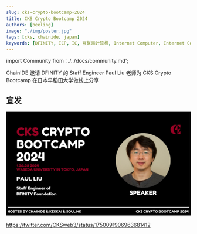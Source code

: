 ```yaml
---
slug: cks-crypto-bootcamp-2024
title: CKS Crypto Bootcamp 2024
authors: [beeling]
image: "./img/poster.jpg"
tags: [cks, chainide, japan]
keywords: [DFINITY, ICP, IC, 互联网计算机, Internet Computer, Internet Computer Protocol, Web3, Crypto, Blockchain, 区块链, 加密货币, DApp, 去中心化, 去中心化应用, developer, CKS, bootcamp, Paul Liu]
---
```


import Community from '../../docs/community.md';

ChainIDE 邀请 DFINITY 的 Staff Engineer Paul Liu 老师为 CKS Crypto Bootcamp 在日本早稻田大学做线上分享

<!--truncate-->

## 宣发

![poster](./img/poster.jpg)

https://twitter.com/CKSweb3/status/1750091906963681412

<Community />
